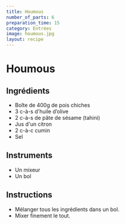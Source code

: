 ```yaml
---
title: Houmous
number_of_parts: 6
preparation_time: 15
category: Entrées
image: houmous.jpg
layout: recipe
---
```

# Houmous

## Ingrédients

- Boîte de 400g de pois chiches
- 3 c-à-s d'huile d’olive
- 2 c-à-s de pâte de sésame (tahini)
- Jus d'un citron
- 2 c-à-c cumin
- Sel

## Instruments

- Un mixeur
- Un bol

## Instructions

- Mélanger tous les ingrédients dans un bol.
- Mixer finement le tout.
